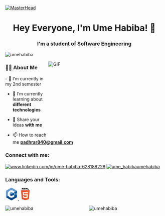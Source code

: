 [![MasterHead](https://https://bereamail.co.za/education-tomorrow-2020/)](https://umehabiba.io)

<h1 align="center">Hey Everyone, I'm Ume Habiba! 👋</h1>
<h3 align="center">I'm a student of Software Engineering</h3>

<p align="left"> <img src="https://komarev.com/ghpvc/?username=umehabiba&label=Profile%20views&color=0e75b6&style=flat" alt="umehabiba" /> </p>

<img align="right" alt="GIF" src="https://github.com/abhisheknaiidu/abhisheknaiidu/blob/master/code.gif?raw=true" width="367" height="230" />

<h3> 👩‍💻 About Me </h3>
- 🔭 I’m currently in my 2nd semester

- 🌱 I’m currently learning about **different technologies**

- 💬 Share your ideas **with me**

- 📫 How to reach me **padhrar840@gmail.com**

<h3 align="left">Connect with me:</h3>
<p align="left">
<a href="https://linkedin.com/in/www.linkedin.com/in/ume-habiba-628188228" target="blank"><img align="center" src="https://raw.githubusercontent.com/rahuldkjain/github-profile-readme-generator/master/src/images/icons/Social/linked-in-alt.svg" alt="www.linkedin.com/in/ume-habiba-628188228" height="30" width="40" /></a>
<a href="https://www.leetcode.com/ume_habibaumehabiba" target="blank"><img align="center" src="https://raw.githubusercontent.com/rahuldkjain/github-profile-readme-generator/master/src/images/icons/Social/leet-code.svg" alt="ume_habibaumehabiba" height="30" width="40" /></a>
</p>

<h3 align="left">Languages and Tools:</h3>
<p align="left"> <a href="https://www.w3schools.com/cpp/" target="_blank" rel="noreferrer"> <img src="https://raw.githubusercontent.com/devicons/devicon/master/icons/cplusplus/cplusplus-original.svg" alt="cplusplus" width="40" height="40"/> </a> <a href="https://www.w3.org/html/" target="_blank" rel="noreferrer"> <img src="https://raw.githubusercontent.com/devicons/devicon/master/icons/html5/html5-original-wordmark.svg" alt="html5" width="40" height="40"/> </a> </p>

<img align="left" src="https://github-readme-stats.vercel.app/api?username=umehabiba&show_icons=true&locale=en&theme=dark" width="47%" alt="umehabiba" />

<!-- <p>&nbsp;<img align="center" src="https://github-readme-stats.vercel.app/api?username=umehabiba&show_icons=true&locale=en" alt="umehabiba" /></p> -->

<img align="right" src="https://github-readme-streak-stats.herokuapp.com/?user=umehabiba&theme=dark" width="47%" alt="umehabiba" />


<!-- <p><img align="center" src="https://github-readme-streak-stats.herokuapp.com/?user=umehabiba&" alt="umehabiba" /></p> -->
